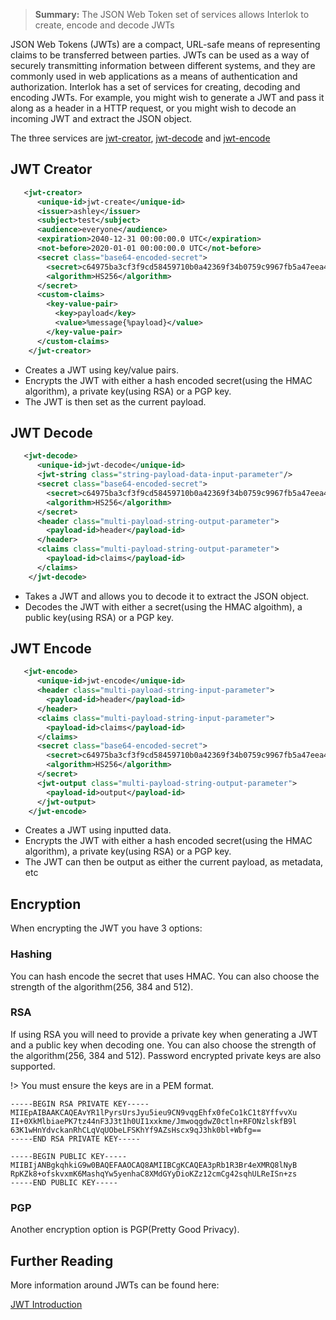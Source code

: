 > **Summary:** The JSON Web Token set of services allows Interlok to create, encode and decode JWTs

JSON Web Tokens (JWTs) are a compact, URL-safe means of representing claims to be transferred between parties. JWTs can be used as a way of securely transmitting information between different systems, and they are commonly used in web applications as a means of authentication and authorization. Interlok has a set of services for creating, decoding and encoding JWTs. For example, you might wish to generate a JWT and pass it along as a header in a HTTP request, or you might wish to decode an incoming JWT and extract the JSON object.

The three services are [jwt-creator][], [jwt-decode][] and [jwt-encode][]

## JWT Creator ##
```xml
   <jwt-creator>
      <unique-id>jwt-create</unique-id>
      <issuer>ashley</issuer>
      <subject>test</subject>
      <audience>everyone</audience>
      <expiration>2040-12-31 00:00:00.0 UTC</expiration>
      <not-before>2020-01-01 00:00:00.0 UTC</not-before>
      <secret class="base64-encoded-secret">
        <secret>c64975ba3cf3f9cd58459710b0a42369f34b0759c9967fb5a47eea488e8bea79</secret>
        <algorithm>HS256</algorithm>
      </secret>
      <custom-claims>
        <key-value-pair>
          <key>payload</key>
          <value>%message{%payload}</value>
        </key-value-pair>
      </custom-claims>
    </jwt-creator>
```
- Creates a JWT using key/value pairs.
- Encrypts the JWT with either a hash encoded secret(using the HMAC algorithm), a private key(using RSA) or a PGP key.
- The JWT is then set as the current payload.

## JWT Decode ##
```xml
   <jwt-decode>
      <unique-id>jwt-decode</unique-id>
      <jwt-string class="string-payload-data-input-parameter"/>
      <secret class="base64-encoded-secret">
        <secret>c64975ba3cf3f9cd58459710b0a42369f34b0759c9967fb5a47eea488e8bea79</secret>
        <algorithm>HS256</algorithm>
      </secret>
      <header class="multi-payload-string-output-parameter">
        <payload-id>header</payload-id>
      </header>
      <claims class="multi-payload-string-output-parameter">
        <payload-id>claims</payload-id>
      </claims>
    </jwt-decode>
```
- Takes a JWT and allows you to decode it to extract the JSON object.
- Decodes the JWT with either a secret(using the HMAC algoithm), a public key(using RSA) or a PGP key.

## JWT Encode ##
```xml
   <jwt-encode>
      <unique-id>jwt-encode</unique-id>
      <header class="multi-payload-string-input-parameter">
        <payload-id>header</payload-id>
      </header>
      <claims class="multi-payload-string-input-parameter">
        <payload-id>claims</payload-id>
      </claims>
      <secret class="base64-encoded-secret">
        <secret>c64975ba3cf3f9cd58459710b0a42369f34b0759c9967fb5a47eea488e8bea79</secret>
        <algorithm>HS256</algorithm>
      </secret>
      <jwt-output class="multi-payload-string-output-parameter">
        <payload-id>output</payload-id>
      </jwt-output>
    </jwt-encode>
```
- Creates a JWT using inputted data.
- Encrypts the JWT with either a hash encoded secret(using the HMAC algorithm), a private key(using RSA) or a PGP key.
- The JWT can then be output as either the current payload, as metadata, etc

## Encryption ##

When encrypting the JWT you have 3 options:

### Hashing ###
You can hash encode the secret that uses HMAC. You can also choose the strength of the algorithm(256, 384 and 512).

### RSA ###
If using RSA you will need to provide a private key when generating a JWT and a public key when decoding one. You can also choose the strength of the algorithm(256, 384 and 512). Password encrypted private keys are also supported.

!> You must ensure the keys are in a PEM format.

```
-----BEGIN RSA PRIVATE KEY-----
MIIEpAIBAAKCAQEAvYR1lPyrsUrsJyu5ieu9CN9vqgEhfx0feCo1kC1t8YffvvXu
II+0XkMlbiaePK7tz44nF3J3t1h0UI1xxkme/JmwoqgdwZ0ctln+RFONzlskfB9l
63K1wHnYdvckanRhCLqVqUObeLFSKhYf9AZsHscx9qJ3hk0bl+Wbfg==
-----END RSA PRIVATE KEY-----
```
```
-----BEGIN PUBLIC KEY-----
MIIBIjANBgkqhkiG9w0BAQEFAAOCAQ8AMIIBCgKCAQEA3pRb1R3Br4eXMRQ8lNyB
RpKZk8+ofskvxmK6MashqYw5yenhaC8XMdGYyDioKZz12cmCg42sqhULReISn+zs
-----END PUBLIC KEY-----
```

### PGP ###
Another encryption option is PGP(Pretty Good Privacy).

## Further Reading ##

More information around JWTs can be found here:

[JWT Introduction][]


[jwt-creator]: https://nexus.adaptris.net/nexus/content/sites/javadocs/com/adaptris/interlok-json-web-token/4.7-SNAPSHOT/com/adaptris/core/jwt/JWTCreator.html
[jwt-decode]: https://nexus.adaptris.net/nexus/content/sites/javadocs/com/adaptris/interlok-json-web-token/4.7-SNAPSHOT/com/adaptris/core/jwt/JWTDecoder.html
[jwt-encode]: https://nexus.adaptris.net/nexus/content/sites/javadocs/com/adaptris/interlok-json-web-token/4.7-SNAPSHOT/com/adaptris/core/jwt/JWTEncoder.html
[JWT Introduction]: https://jwt.io/introduction